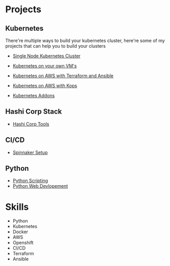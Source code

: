 # Projects

## Kubernetes
There're multiple ways to build your kubernetes cluster, here're some of my projects that can help you to build your clusters

- [Single Node Kubernetes Cluster](https://github.com/angudadevops/singlenode_kubernetes)

- [Kubernetes on your own VM's](https://github.com/angudadevops/kubernetes_baremetal)
- [Kubernetes on AWS with Terraform and Ansible](https://github.com/angudadevops/k8s_aws)

- [Kubernetes on AWS with Kops](https://github.com/angudadevops/k8kops_aws)

- [Kubernetes Addons](https://github.com/angudadevops/k8s_addons)

## Hashi Corp Stack

- [Hashi Corp Tools](https://github.com/angudadevops/hashi-stack)

## CI/CD

- [Spinnaker Setup](https://github.com/angudadevops/spinnaker)

## Python
- [Python Scripting](https://github.com/angudadevops/Python-Scripting)
- [Python Web Devlopement](https://github.com/angudadevops/Python-Developement)

# Skills
- Python
- Kubernetes
- Docker
- AWS
- Openshift
- CI/CD
- Terraform
- Ansible

